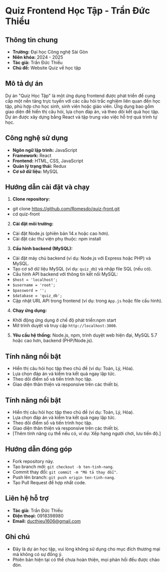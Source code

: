 # Quiz Frontend Học Tập - Trần Đức Thiều

## Thông tin chung
- **Trường:** Đại học Công nghệ Sài Gòn
- **Niên khóa:** 2024 - 2025
- **Tác giả:** Trần Đức Thiều
- **Chủ đề:** Website Quiz về học tập

## Mô tả dự án
Dự án "Quiz Học Tập" là một ứng dụng frontend được phát triển để cung cấp một nền tảng trực tuyến với các câu hỏi trắc nghiệm liên quan đến học tập, phù hợp cho học sinh, sinh viên hoặc giáo viên. Ứng dụng bao gồm giao diện để hiển thị câu hỏi, lựa chọn đáp án, và theo dõi kết quả học tập. Dự án được xây dựng bằng React và tập trung vào việc hỗ trợ quá trình tự học.

## Công nghệ sử dụng
- **Ngôn ngữ lập trình:** JavaScript
- **Framework:** React
- **Frontend:** HTML, CSS, JavaScript
- **Quản lý trạng thái:** Redux
- **Cơ sở dữ liệu:** MySQL

## Hướng dẫn cài đặt và chạy
1. **Clone repository:**
- git clone https://github.com/Romesdo/quiz-front.git
- cd quiz-front
2. **Cài đặt môi trường:**
- Cài đặt Node.js (phiên bản 14.x hoặc cao hơn).
- Cài đặt các thư viện phụ thuộc: npm install
3. **Cấu hình backend (MySQL):**
- Cài đặt máy chủ backend (ví dụ: Node.js với Express hoặc PHP) và MySQL.
- Tạo cơ sở dữ liệu MySQL (ví dụ: `quiz_db`) và nhập file SQL (nếu có).
- Cấu hình API backend với thông tin kết nối MySQL:
- `$host = 'localhost';`
- `$username = 'root';`
- `$password = '';`
- `$database = 'quiz_db';`
- Cập nhật URL API trong frontend (ví dụ: trong `App.js` hoặc file cấu hình).
4. **Chạy ứng dụng:**
- Khởi động ứng dụng ở chế độ phát triển:npm start
- Mở trình duyệt và truy cập `http://localhost:3000`.
5. **Yêu cầu hệ thống:** Node.js, npm, trình duyệt web hiện đại, MySQL 5.7 hoặc cao hơn, backend (PHP/Node.js).

## Tính năng nổi bật
- Hiển thị câu hỏi học tập theo chủ đề (ví dụ: Toán, Lý, Hóa).
- Lựa chọn đáp án và kiểm tra kết quả ngay lập tức.
- Theo dõi điểm số và tiến trình học tập.
- Giao diện thân thiện và responsive trên các thiết bị.

## Tính năng nổi bật
- Hiển thị câu hỏi học tập theo chủ đề (ví dụ: Toán, Lý, Hóa).
- Lựa chọn đáp án và kiểm tra kết quả ngay lập tức.
- Theo dõi điểm số và tiến trình học tập.
- Giao diện thân thiện và responsive trên các thiết bị.
- [Thêm tính năng cụ thể nếu có, ví dụ: Xếp hạng người chơi, lưu tiến độ.]

## Hướng dẫn đóng góp
- Fork repository này.
- Tạo branch mới: `git checkout -b ten-tinh-nang`.
- Commit thay đổi: `git commit -m "Mô tả thay đổi"`.
- Push lên branch: `git push origin ten-tinh-nang`.
- Tạo Pull Request để hợp nhất code.

## Liên hệ hỗ trợ
- **Tác giả:** Trần Đức Thiều
- **Điện thoại:** 0918398980
- **Email:** ducthieu1606@gmail.com

## Ghi chú
- Đây là dự án học tập, vui lòng không sử dụng cho mục đích thương mại mà không có sự đồng ý.
- Phiên bản hiện tại có thể chưa hoàn thiện, mọi phản hồi đều được chào đón.
